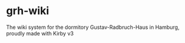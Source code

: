 # grh-wiki
The wiki system for the dormitory Gustav-Radbruch-Haus in Hamburg, proudly made with Kirby v3
